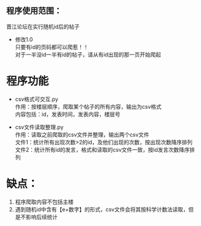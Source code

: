## 程序使用范围：
晋江论坛在实行随机id后的帖子<br>
- 修改1.0<br>
只要有id的页码都可以爬惹！！<br>
对于一半没id一半有id的帖子，请从有id出现的那一页开始爬起

# 程序功能
- csv格式可交互.py<br>
作用：按楼层顺序，爬取某个帖子的所有内容，输出为csv格式<br>
内容包括：id，发表时间，发表内容，楼层号<br>

- csv文件读取整理.py<br>
作用：读取之前爬取的csv文件并整理，输出两个csv文件<br>
文件1：统计所有出现次数>2的id，及他们出现的次数，按出现次数降序排列<br>
文件2：统计所有id的发言，格式和读取的csv文件一致，按id发言次数降序排列

# 缺点：
1. 程序爬取内容不包括主楼<br>
2. 遇到随机id中含有【e+数字】的形式，csv文件会将其按科学计数法读取，但是不影响后续统计
